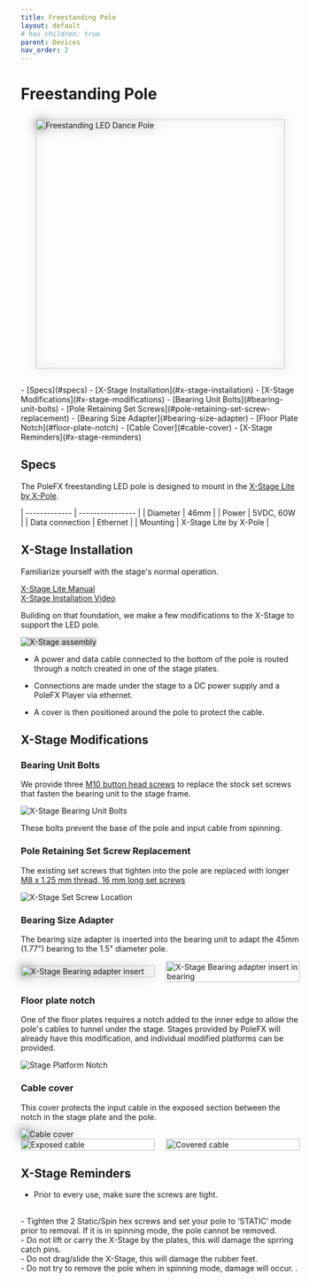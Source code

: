 ```yaml
---
title: Freestanding Pole
layout: default
# has_children: true
parent: Devices
nav_order: 2
---
```


# Freestanding Pole

<div style="display: flex; flex-wrap: wrap; gap: 20px;">
<div style="flex: 1; min-width: 300px; padding: 10px;">
<img src="{{ site.baseurl }}/assets/devices/freestanding/freestanding_450.png" alt="Freestanding LED Dance Pole" style="height: 450px; width: auto; filter: drop-shadow(0 0 10px #666666); display: block; margin: 0 auto;">
</div>
<div style="flex: 1; min-width: 300px;" markdown="1">
- [Specs](#specs)
- [X-Stage Installation](#x-stage-installation)
- [X-Stage Modifications](#x-stage-modifications)
  - [Bearing Unit Bolts](#bearing-unit-bolts)
  - [Pole Retaining Set Screws](#pole-retaining-set-screw-replacement)
  - [Bearing Size Adapter](#bearing-size-adapter)
  - [Floor Plate Notch](#floor-plate-notch)
  - [Cable Cover](#cable-cover)
- [X-Stage Reminders](#x-stage-reminders)
</div>
</div>



## Specs

The PoleFX freestanding LED pole is designed to mount in the [X-Stage Lite by X-Pole](https://xpoleus.com/shop-all/stages/xstage-lite/x-stage-lite/).


| ------------- | ---------------- |
| Diameter      | 46mm             |
| Power         | 5VDC, 60W       |
| Data connection | Ethernet       |
| Mounting      | X-Stage Lite by X-Pole |


## X-Stage Installation

Familiarize yourself with the stage's normal operation.

<a href="/assets/devices/freestanding/XStage-Manual-2015-April.pdf">X-Stage Lite Manual</a>
<br>
<a href="https://www.youtube.com/watch?v=SRdBhcoPOu4">X-Stage Installation Video</a>


Building on that foundation, we make a few modifications to the X-Stage to support the LED pole. 

<img src="{{ site.baseurl }}/assets/devices/freestanding/x-stage-assembly.gif" alt="X-Stage assembly" style="background-color:#dbdbdb;">


- A power and data cable connected to the bottom of the pole is routed through a notch created in one of the stage plates. 

- Connections are made under the stage to a DC power supply and a PoleFX Player via ethernet.

- A cover is then positioned around the pole to protect the cable. 

## X-Stage Modifications

### Bearing Unit Bolts

We provide three <a href="https://www.mcmaster.com/91239A512/">M10 button head screws</a> to replace the stock set screws that fasten the bearing unit to the stage frame.
<br>

<img src="{{ site.baseurl }}/assets/devices/freestanding/xstagebolts_3.png" alt="X-Stage Bearing Unit Bolts">

These bolts prevent the base of the pole and input cable from spinning. 
<br>

### Pole Retaining Set Screw Replacement

The existing set screws that tighten into the pole are replaced with longer <a href="https://www.mcmaster.com/91390A143/">M8 x 1.25 mm thread, 16 mm long set screws</a>

<img src="{{ site.baseurl }}/assets/devices/freestanding/xstagesetscrew.png" alt="X-Stage Set Screw Location">


### Bearing Size Adapter

The bearing size adapter is inserted into the bearing unit to adapt the 45mm (1.77") bearing to the 1.5" diameter pole. 

<div style="display: flex; justify-content: space-between; align-items: center;">
  <div style="flex: 1; margin-right: 10px;">
    <img src="{{ site.baseurl }}/assets/devices/freestanding/bearinginsert2.png" alt="X-Stage Bearing adapter insert" style="width: 100%; height: auto; filter: drop-shadow(0 0 10px #666666);">
  </div>
  <div style="flex: 1; margin-left: 10px;">
    <img src="{{ site.baseurl }}/assets/devices/freestanding/bearing-adapter-insert-arrow.png" alt="X-Stage Bearing adapter insert in bearing" style="width: 100%; height: auto;">
  </div>
</div>

### Floor plate notch

One of the floor plates requires a notch added to the inner edge to allow the pole's cables to tunnel under the stage. Stages provided by PoleFX will already have this modification, and individual modified platforms can be provided.

<img src="{{ site.baseurl }}/assets/devices/freestanding/notch_5.png" alt="Stage Platform Notch">


### Cable cover

This cover protects the input cable in the exposed section between the notch in the stage plate and the pole.

<img src="{{ site.baseurl }}/assets/devices/freestanding/cover450.png" alt="Cable cover" style="filter: drop-shadow(0 0 10px #3f3f3f);">

<div style="display: flex; justify-content: space-between; align-items: center;">
  <div style="flex: 1; margin-right: 10px;">
    <img src="{{ site.baseurl }}/assets/devices/freestanding/exposedcable.png" alt="Exposed cable" style="width: 100%; height: auto;">
  </div>
  <div style="flex: 1; margin-left: 10px;">
    <img src="{{ site.baseurl }}/assets/devices/freestanding/coveredcable.png" alt="Covered cable" style="width: 100%; height: auto;">
  </div>
</div>


## X-Stage Reminders
  - Prior to every use, make sure the screws are tight.
  <br>
  - Tighten the 2 Static/Spin hex screws and set your pole to ‘STATIC’ mode prior to removal. If it is in spinning mode, the pole cannot be removed. 
  <br>
  - Do not lift or carry the X-Stage by the plates, this will damage the sprring catch pins. 
  <br>
  - Do not drag/slide the X-Stage, this will damage the rubber feet. 
  <br>
  - Do not try to remove the pole when in spinning mode, damage will occur. .

